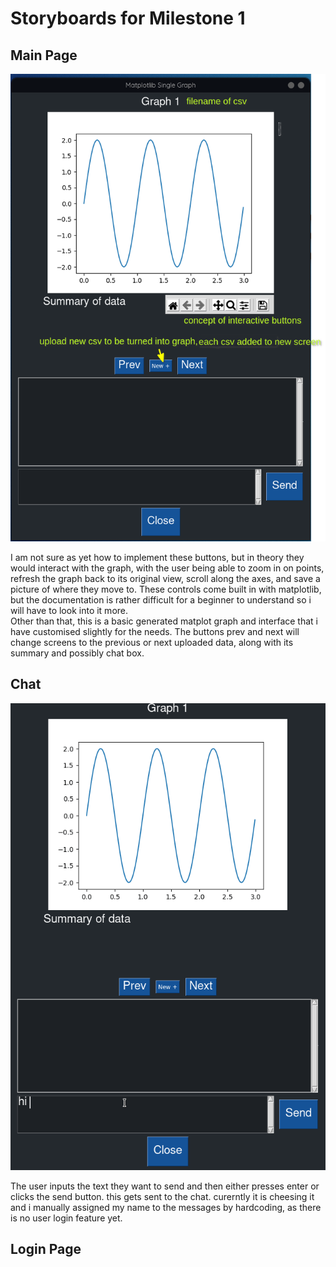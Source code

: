# Storyboards for Milestone 1

## Main Page
![main window](https://raw.githubusercontent.com/d3aths/SDV602-Project/master/Milestone-1/storyboard/main%20window%20v3.png?token=AD26CGCOK64SHGCV52V6TOLBFRAUI)

I am not sure as yet how to implement these buttons, but in theory they would interact with the graph, with the user being able to zoom in on points, refresh the graph back to its original view, scroll along the axes, and save a picture of where they move to. These controls come built in with matplotlib, but the documentation is rather difficult for a beginner to understand so i will have to look into it more.  
Other than that, this is a basic generated matplot graph and interface that i have customised slightly for the needs. The buttons prev and next will change screens to the previous or next uploaded data, along with its summary and possibly chat box.

## Chat
![chat](https://raw.githubusercontent.com/d3aths/SDV602-Project/master/Milestone-1/storyboard/project%20chat.gif?token=AD26CGBHZGNS5EZBZGHYXC3BFRBWK)

The user inputs the text they want to send and then either presses enter or clicks the send button. this gets sent to the chat. curerntly it is cheesing it and i manually assigned my name to the messages by hardcoding, as there is no user login feature yet.

## Login Page
